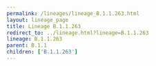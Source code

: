 ```yaml
---
permalink: /lineages/lineage_B.1.1.263.html
layout: lineage_page
title: Lineage B.1.1.263
redirect_to: ../lineage.html?lineage=B.1.1.263
lineage: B.1.1.263
parent: B.1.1
children: ['B.1.1.263']
---
```

